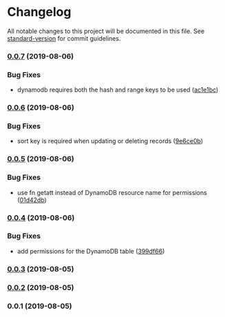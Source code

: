 # Changelog

All notable changes to this project will be documented in this file. See [standard-version](https://github.com/conventional-changelog/standard-version) for commit guidelines.

### [0.0.7](https://github.com/sammarks/cloudformation-scheduled-tasks/compare/v0.0.6...v0.0.7) (2019-08-06)


### Bug Fixes

* dynamodb requires both the hash and range keys to be used ([ac1e1bc](https://github.com/sammarks/cloudformation-scheduled-tasks/commit/ac1e1bc))

### [0.0.6](https://github.com/sammarks/cloudformation-scheduled-tasks/compare/v0.0.5...v0.0.6) (2019-08-06)


### Bug Fixes

* sort key is required when updating or deleting records ([9e6ce0b](https://github.com/sammarks/cloudformation-scheduled-tasks/commit/9e6ce0b))

### [0.0.5](https://github.com/sammarks/cloudformation-scheduled-tasks/compare/v0.0.4...v0.0.5) (2019-08-06)


### Bug Fixes

* use fn getatt instead of DynamoDB resource name for permissions ([01d42db](https://github.com/sammarks/cloudformation-scheduled-tasks/commit/01d42db))

### [0.0.4](https://github.com/sammarks/cloudformation-scheduled-tasks/compare/v0.0.3...v0.0.4) (2019-08-06)


### Bug Fixes

* add permissions for the DynamoDB table ([399df66](https://github.com/sammarks/cloudformation-scheduled-tasks/commit/399df66))

### [0.0.3](https://github.com/sammarks/cloudformation-scheduled-tasks/compare/v0.0.2...v0.0.3) (2019-08-05)

### [0.0.2](https://github.com/sammarks/cloudformation-scheduled-tasks/compare/v0.0.1...v0.0.2) (2019-08-05)

### 0.0.1 (2019-08-05)
